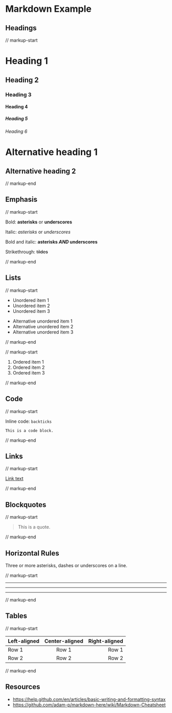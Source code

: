 # Markdown Example

## Headings

// markup-start

# Heading 1
## Heading 2
### Heading 3
#### Heading 4
##### Heading 5
###### Heading 6

Alternative heading 1
=====================

Alternative heading 2
---------------------

// markup-end

## Emphasis

// markup-start

Bold: **asterisks** or __underscores__

Italic: *asterisks* or _underscores_

Bold and italic: **asterisks _AND_ underscores**

Strikethrough: ~~tildes~~

// markup-end

## Lists

// markup-start

- Unordered item 1
- Unordered item 2
- Unordered item 3

* Alternative unordered item 1
* Alternative unordered item 2
* Alternative unordered item 3

// markup-end

// markup-start

1. Ordered item 1
2. Ordered item 2
3. Ordered item 3

// markup-end

## Code

// markup-start

Inline code: `backticks`

```
This is a code block.
```

// markup-end

## Links

// markup-start

[Link text](https://link-url.com)

// markup-end

## Blockquotes

// markup-start

> This is a quote.

// markup-end

## Horizontal Rules

Three or more asterisks, dashes or underscores on a line.

// markup-start

***

---

___

// markup-end

## Tables

// markup-start

| Left-aligned | Center-aligned | Right-aligned |
| ------------ | :------------: | ------------: |
| Row 1        | Row 1          | Row 1         |
| Row 2        | Row 2          | Row 2         |

// markup-end

## Resources

- https://help.github.com/en/articles/basic-writing-and-formatting-syntax
- https://github.com/adam-p/markdown-here/wiki/Markdown-Cheatsheet
